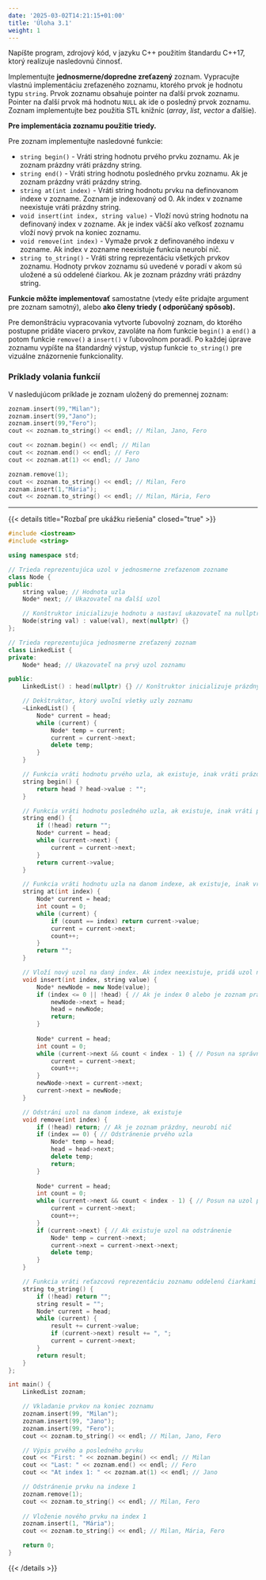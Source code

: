 ```yaml
---
date: '2025-03-02T14:21:15+01:00'
title: 'Úloha 3.1'
weight: 1
---
```


Napíšte program, zdrojový kód, v jazyku C++ použitím štandardu C++17, ktorý realizuje nasledovnú činnosť.

Implementujte **jednosmerne/dopredne zreťazený** zoznam. Vypracujte vlastnú implementáciu zreťazeného zoznamu,
ktorého prvok je hodnotu typu `string`. Prvok zoznamu obsahuje pointer na ďalší prvok zoznamu. Pointer na ďalší prvok má
hodnotu `NULL` ak ide o posledný prvok zoznamu. Zoznam implementujte bez použitia STL knižníc (_array_, _list_, _vector_ a
ďalšie).

**Pre implementácia zoznamu použitie triedy.**

Pre zoznam implementujte nasledovné funkcie:

- `string begin()` - Vráti string hodnotu prvého prvku zoznamu. Ak je zoznam prázdny vráti prázdny string.
- `string end()` - Vráti string hodnotu posledného prvku zoznamu. Ak je zoznam prázdny vráti prázdny string.
- `string at(int index)` - Vráti string hodnotu prvku na definovanom indexe v zozname. Zoznam je indexovaný od 0. Ak index
  v zozname neexistuje vráti prázdny string.
- `void insert(int index, string value)` - Vloží novú string hodnotu na definovaný index v zozname. Ak je index väčší ako
  veľkosť zoznamu vloží nový prvok na koniec zoznamu.
- `void remove(int index)` - Vymaže prvok z definovaného indexu v zozname. Ak index v zozname neexistuje funkcia neurobí
  nič.
- `string to_string()` - Vráti string reprezentáciu všetkých prvkov zoznamu. Hodnoty prvkov zoznamu sú uvedené v poradí v
  akom sú uložené a sú oddelené čiarkou. Ak je zoznam prázdny vráti prázdny string.

**Funkcie môžte implementovať** samostatne (vtedy ešte pridajte argument pre zoznam samotný), alebo **ako členy triedy (
odporúčaný spôsob).**

Pre demonštráciu vypracovania vytvorte ľubovolný zoznam, do ktorého postupne pridáte viacero prvkov, zavoláte na ňom
funkcie `begin()` a `end()` a potom funkcie `remove()` a `insert()` v ľubovolnom poradí. Po každej úprave zoznamu vypíšte na
štandardný výstup, výstup funkcie `to_string()` pre vizuálne znázornenie funkcionality.

### Príklady volania funkcií

V nasledujúcom príklade je zoznam uložený do premennej zoznam:

```cpp
zoznam.insert(99,"Milan");
zoznam.insert(99,"Jano");
zoznam.insert(99,"Fero");
cout << zoznam.to_string() << endl; // Milan, Jano, Fero

cout << zoznam.begin() << endl; // Milan
cout << zoznam.end() << endl; // Fero
cout << zoznam.at(1) << endl; // Jano

zoznam.remove(1);
cout << zoznam.to_string() << endl; // Milan, Fero
zoznam.insert(1,"Mária");
cout << zoznam.to_string() << endl; // Milan, Mária, Fero
```

---

{{< details title="Rozbaľ pre ukážku riešenia" closed="true" >}}

```cpp
#include <iostream>
#include <string>

using namespace std;

// Trieda reprezentujúca uzol v jednosmerne zreťazenom zozname
class Node {
public:
    string value; // Hodnota uzla
    Node* next; // Ukazovateľ na ďalší uzol

    // Konštruktor inicializuje hodnotu a nastaví ukazovateľ na nullptr
    Node(string val) : value(val), next(nullptr) {}
};

// Trieda reprezentujúca jednosmerne zreťazený zoznam
class LinkedList {
private:
    Node* head; // Ukazovateľ na prvý uzol zoznamu

public:
    LinkedList() : head(nullptr) {} // Konštruktor inicializuje prázdny zoznam

    // Dekštruktor, ktorý uvoľní všetky uzly zoznamu
    ~LinkedList() {
        Node* current = head;
        while (current) {
            Node* temp = current;
            current = current->next;
            delete temp;
        }
    }

    // Funkcia vráti hodnotu prvého uzla, ak existuje, inak vráti prázdny reťazec
    string begin() {
        return head ? head->value : "";
    }

    // Funkcia vráti hodnotu posledného uzla, ak existuje, inak vráti prázdny reťazec
    string end() {
        if (!head) return "";
        Node* current = head;
        while (current->next) {
            current = current->next;
        }
        return current->value;
    }

    // Funkcia vráti hodnotu uzla na danom indexe, ak existuje, inak vráti prázdny reťazec
    string at(int index) {
        Node* current = head;
        int count = 0;
        while (current) {
            if (count == index) return current->value;
            current = current->next;
            count++;
        }
        return "";
    }

    // Vloží nový uzol na daný index. Ak index neexistuje, pridá uzol na koniec.
    void insert(int index, string value) {
        Node* newNode = new Node(value);
        if (index <= 0 || !head) { // Ak je index 0 alebo je zoznam prázdny, vloží na začiatok
            newNode->next = head;
            head = newNode;
            return;
        }
        
        Node* current = head;
        int count = 0;
        while (current->next && count < index - 1) { // Posun na správnu pozíciu
            current = current->next;
            count++;
        }
        newNode->next = current->next;
        current->next = newNode;
    }

    // Odstráni uzol na danom indexe, ak existuje
    void remove(int index) {
        if (!head) return; // Ak je zoznam prázdny, neurobí nič
        if (index == 0) { // Odstránenie prvého uzla
            Node* temp = head;
            head = head->next;
            delete temp;
            return;
        }
        
        Node* current = head;
        int count = 0;
        while (current->next && count < index - 1) { // Posun na uzol pred tým, ktorý chceme odstrániť
            current = current->next;
            count++;
        }
        if (current->next) { // Ak existuje uzol na odstránenie
            Node* temp = current->next;
            current->next = current->next->next;
            delete temp;
        }
    }

    // Funkcia vráti reťazcovú reprezentáciu zoznamu oddelenú čiarkami
    string to_string() {
        if (!head) return "";
        string result = "";
        Node* current = head;
        while (current) {
            result += current->value;
            if (current->next) result += ", ";
            current = current->next;
        }
        return result;
    }
};

int main() {
    LinkedList zoznam;

    // Vkladanie prvkov na koniec zoznamu
    zoznam.insert(99, "Milan");
    zoznam.insert(99, "Jano");
    zoznam.insert(99, "Fero");
    cout << zoznam.to_string() << endl; // Milan, Jano, Fero

    // Výpis prvého a posledného prvku
    cout << "First: " << zoznam.begin() << endl; // Milan
    cout << "Last: " << zoznam.end() << endl; // Fero
    cout << "At index 1: " << zoznam.at(1) << endl; // Jano

    // Odstránenie prvku na indexe 1
    zoznam.remove(1);
    cout << zoznam.to_string() << endl; // Milan, Fero
    
    // Vloženie nového prvku na index 1
    zoznam.insert(1, "Mária");
    cout << zoznam.to_string() << endl; // Milan, Mária, Fero

    return 0;
}
```

{{< /details >}}
